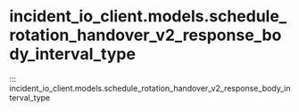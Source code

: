 # incident_io_client.models.schedule_rotation_handover_v2_response_body_interval_type

::: incident_io_client.models.schedule_rotation_handover_v2_response_body_interval_type
